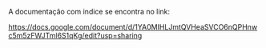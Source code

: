 A documentação com indice se encontra no link:

https://docs.google.com/document/d/1YA0MIHLJmtQVHeaSVCO6nQPHnwc5m5zFWJTml6S1qKg/edit?usp=sharing

